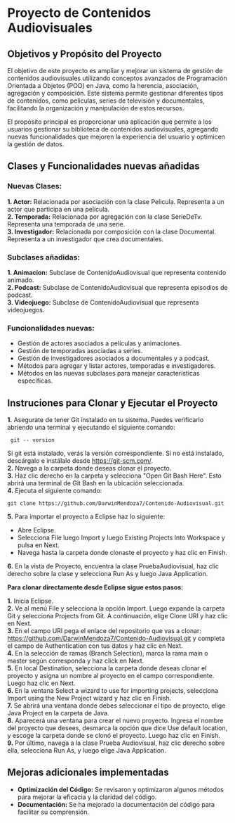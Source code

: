 # Proyecto de Contenidos Audiovisuales
## Objetivos y Propósito del Proyecto ##

El objetivo de este proyecto es ampliar y mejorar un sistema de gestión de contenidos audiovisuales utilizando conceptos avanzados de Programación Orientada a Objetos (POO) en Java, como la herencia, asociación, agregación y composición. Este sistema permite gestionar diferentes tipos de contenidos, como peliculas, series de televisión y documentales, facilitando la organización y manipulación de estos recursos.

El propósito principal es proporcionar una aplicación que permite a los usuarios gestionar su biblioteca  de contenidos audiovisuales, agregando nuevas funcionalidades  que mejoren la experiencia del usuario y optimicen la gestión de datos.

## Clases y Funcionalidades nuevas añadidas ##

### Nuevas Clases: ###
**1. Actor:** Relacionada por asociación con la clase Pelicula. Representa a un actor que participa en una película.  
**2. Temporada:** Relacionada por agregación con la clase SerieDeTv. Representa una temporada de una serie.  
**3. Investigador:** Relacionada por composición con la clase Documental. Representa a un investigador que crea documentales.  

### Subclases añadidas: ###
**1. Animacion:** Subclase de ContenidoAudiovisual que representa contenido animado.    
**2. Podcast:** Subclase de ContenidoAudiovisual que representa episodios de podcast.   
**3. Videojuego:** Subclase de ContenidoAudiovisual que representa videojuegos.    

### Funcionalidades nuevas: ###
- Gestión de actores asociados a películas y animaciones.
- Gestión de temporadas asociadas a series.
- Gestión de investigadores asociados a documentales y a podcast.
- Métodos para agregar y listar actores, temporadas e investigadores.
- Métodos en las nuevas subclases para manejar características específicas.

## Instruciones para Clonar y Ejecutar el Proyecto ##

**1.** Asegurate de tener Git instalado en tu sistema. Puedes verificarlo abriendo una terminal y ejecutando el siguiente comando:
     
	 git -- version
Si git está instalado, verás la versión correspondiente. Si no está instalado, descárgalo e instálalo desde https://git-scm.com/.  
**2.** Navega a la carpeta donde deseas clonar el proyecto.  
**3.** Haz clic derecho en la carpeta y selecciona "Open Git Bash Here". Esto abrirá una terminal de Git Bash en la ubicación seleccionada.  
**4.** Ejecuta el siguiente comando:
    
	git clone https://github.com/DarwinMendoza7/Contenido-Audiovisual.git
**5.** Para importar el proyecto a Eclipse haz lo siguiente:
- Abre Eclipse.
- Selecciona File luego Import y luego Existing Projects Into Workspace y pulsa en Next.
- Navega hasta la carpeta donde clonaste el proyecto y haz clic en Finish.  

**6.** En la vista de Proyecto, encuentra la clase PruebaAudiovisual, haz clic derecho sobre la clase y selecciona Run As y luego Java Application.

**Para clonar directamente desde Eclipse sigue estos pasos:**

**1.** Inicia Eclipse.  
**2.** Ve al menú File y selecciona la opción Import. Luego expande la carpeta Git y selecciona Projects from Git. A continuación, elige Clone URI y haz clic en Next.  
**3.** En el campo URI pega el enlace del repositorio que vas a clonar: https://github.com/DarwinMendoza7/Contenido-Audiovisual.git y completa el campo de Authentication con tus datos y haz clic en Next.  
**4.** En la selección de ramas (Branch Selection), marca la rama main o master según corresponda y haz click en Next.  
**5.** En local Destination, selecciona la carpeta donde deseas clonar el proyecto y asigna un nombre al proyecto en el campo correspondiente. Luego haz clic en Next.  
**6.** En la ventana Select a wizard to use for importing projects, selecciona Import using the New Project wizard y haz clic en Finish.  
**7.** Se abrirá una ventana donde debes seleccionar el tipo de proyecto, elige Java Project en la carpeta de Java.  
**8.** Aparecerá una ventana para crear el nuevo proyecto. Ingresa el nombre del proyecto que desees, desmarca la opción que dice Use default location, y escoge la carpeta donde se clonó el proyecto. Luego haz clic en Finish.  
**9.** Por último, navega a la clase Prueba Audiovisual, haz clic derecho sobre ella, selecciona Run As, y luego elige Java Application.  

## Mejoras adicionales implementadas ##
- **Optimización del Código:** Se revisaron y optimizaron algunos métodos para mejorar la eficacia y la claridad del código.
- **Documentación:** Se ha mejorado la documentación del código para facilitar su comprensión.

